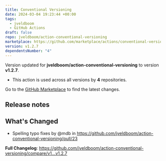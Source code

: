 ```yaml
---
title: Conventional Versioning
date: 2024-03-04 19:23:44 +00:00
tags:
  - jveldboom
  - GitHub Actions
draft: false
repo: jveldboom/action-conventional-versioning
marketplace: https://github.com/marketplace/actions/conventional-versioning
version: v1.2.7
dependentsNumber: "4"
---
```



Version updated for **jveldboom/action-conventional-versioning** to version **v1.2.7**.
- This action is used across all versions by **4** repositories.

Go to the [GitHub Marketplace](https://github.com/marketplace/actions/conventional-versioning) to find the latest changes.

## Release notes

## What's Changed
* Spelling typo fixes by @mdb in https://github.com/jveldboom/action-conventional-versioning/pull/23


**Full Changelog**: https://github.com/jveldboom/action-conventional-versioning/compare/v1...v1.2.7
